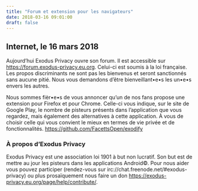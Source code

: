 ```yaml
---
title: "Forum et extension pour les navigateurs"
date: 2018-03-16 09:01:00
draft: false
---
```


## Internet, le 16 mars 2018
Aujourd’hui Exodus Privacy ouvre son forum. Il est accessible sur https://forum.exodus-privacy.eu.org. Celui-ci est soumis à la loi française.
Les propos discriminants ne sont pas les bienvenus et seront sanctionnés sans aucune pitié. Nous vous demandons d’être bienveillant•e•s les un•e•s envers les autres.

Nous sommes fièr•e•s de vous annoncer qu’un de nos fans propose une extension pour Firefox et pour Chrome. Celle-ci vous indique, sur le site de Google Play, le nombre de pisteurs présents dans l’application que vous regardez, mais également des alternatives à cette application. À vous de choisir celle qui vous convient le mieux en termes de vie privée et de fonctionnalités. https://github.com/FacettsOpen/exodify

### À propos d’Exodus Privacy
Exodus Privacy est une association loi 1901 à but non lucratif. Son but est de mettre au jour les pisteurs dans les applications Android©. Pour nous aider vous pouvez participer (rendez-vous sur irc://chat.freenode.net/#exodus-privacy) ou plus prosaïquement nous faire un don https://exodus-privacy.eu.org/page/help/contribute/.
